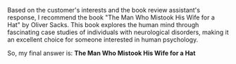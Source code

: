 Based on the customer's interests and the book review assistant's response, I recommend the book "The Man Who Mistook His Wife for a Hat" by Oliver Sacks. This book explores the human mind through fascinating case studies of individuals with neurological disorders, making it an excellent choice for someone interested in human psychology.

So, my final answer is: **The Man Who Mistook His Wife for a Hat**